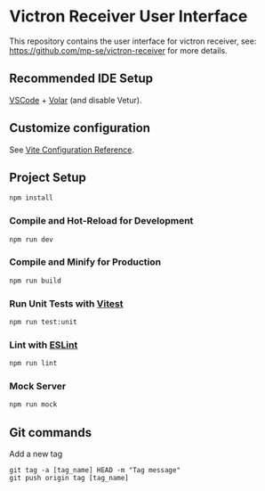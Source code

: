 # Victron Receiver User Interface

This repository contains the user interface for victron receiver, see: https://github.com/mp-se/victron-receiver for more details.

## Recommended IDE Setup

[VSCode](https://code.visualstudio.com/) + [Volar](https://marketplace.visualstudio.com/items?itemName=Vue.volar) (and disable Vetur).

## Customize configuration

See [Vite Configuration Reference](https://vitejs.dev/config/).

## Project Setup

```sh
npm install
```

### Compile and Hot-Reload for Development

```sh
npm run dev
```

### Compile and Minify for Production

```sh
npm run build
```

### Run Unit Tests with [Vitest](https://vitest.dev/)

```sh
npm run test:unit
```

### Lint with [ESLint](https://eslint.org/)

```sh
npm run lint
```

### Mock Server

```sh
npm run mock
```

## Git commands


Add a new tag
```
git tag -a [tag_name] HEAD -m "Tag message"
git push origin tag [tag_name]
```

